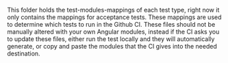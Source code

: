 This folder holds the test-modules-mappings of each test type, right now it only contains the mappings for acceptance tests. These mappings are used to determine which tests to run in the Github CI. These files should not be manually altered with your own Angular modules, instead if the CI asks you to update these files, either run the test locally and they will automatically generate, or copy and paste the modules that the CI gives into the needed destination.